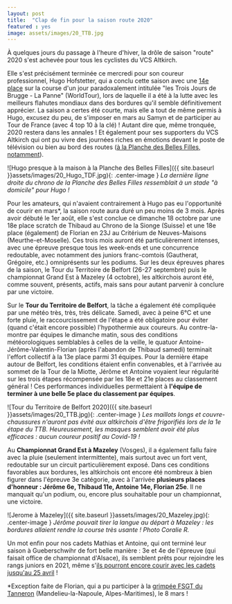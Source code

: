 ```yaml
---
layout: post
title:  "Clap de fin pour la saison route 2020"
featured : yes
image: assets/images/20_TTB.jpg
---
```


À quelques jours du passage à l'heure d'hiver, la drôle de saison "route" 2020 s'est achevée pour tous les cyclistes du VCS Altkirch. 

Elle s'est précisément terminée ce mercredi pour son coureur professionnel, Hugo Hofstetter, qui a conclu cette saison avec une [14e place](https://www.lalsace.fr/sport/2020/10/21/hofstetter-dans-la-bonne-echappee-a-la-panne) sur la course d'un jour paradoxalement intitulée "les Trois Jours de Brugge - La Panne" (WorldTour), lors de laquelle il a été à la lutte avec les meilleurs flahutes mondiaux dans des bordures qu'il semble définitivement apprécier. La saison a certes été courte,  mais elle a tout de même permis à Hugo, excusez du peu, de s'imposer en mars au Samyn et de participer au Tour de France (avec 4 top 10 à la clé) ! Autant dire que, même tronquée, 2020 restera dans les annales ! Et également pour ses supporters du VCS Altkirch qui ont pu vivre des journées riches en émotions devant le poste de télévision ou bien au bord des routes ([à la Planche des Belles Filles, notamment](https://www.lalsace.fr/tour-de-france/2020/09/18/hofstetter-peut-compter-sur-ses-supporters)).

![Hugo presque à la maison à la Planche des Belles Filles]({{ site.baseurl }}assets/images/20_Hugo_TDF.jpg){: .center-image }
_La dernière ligne droite du chrono de la Planche des Belles Filles ressemblait à un stade "à domicile" pour Hugo !_

Pour les amateurs, qui n'avaient contrairement à Hugo pas eu l'opportunité de courir en mars\*, la saison route aura duré un peu moins de 3 mois. Après avoir débuté le 1er août, elle s'est conclue ce dimanche 18 octobre par une 18e place scratch de Thibaud au Chrono de la Sionge (Suisse) et une 18e place (également) de Florian en 23J au Critérium de Neuves-Maisons (Meurthe-et-Moselle). Ces trois mois auront été particulièrement intenses, avec une épreuve presque tous les week-ends et une concurrence redoutable, avec notamment des juniors franc-comtois (Gautherat, Grégoire, etc.) omniprésents sur les podiums. Sur les deux épreuves phares de la saison, le Tour du Territoire de Belfort (26-27 septembre) puis le championnat Grand Est à Mazeley (4 octobre), les altkirchois auront été, comme souvent, présents, actifs, mais sans pour autant parvenir à conclure par une victoire.


Sur le **Tour du Territoire de Belfort**, la tâche a également été compliquée par une météo très, très, très délicate. Samedi, avec à peine 6°C et une forte pluie, le raccourcissement de l'étape a été obligatoire pour éviter (quand c'était encore possible) l'hypothermie aux coureurs. Au contre-la-montre par équipes le dimanche matin, sous des conditions météorologiques semblables à celles de la veille, le quatuor Antoine-Jérôme-Valentin-Florian (après l'abandon de Thibaud samedi) terminait l'effort collectif à la 13e place parmi 31 équipes. Pour la dernière étape autour de Belfort, les conditions étaient enfin convenables, et à l'arrivée au sommet de la Tour de la Miotte, Jérôme et Antoine voyaient leur régularité sur les trois étapes récompensée par les 18e et 21e places au classement général ! Ces performances individuelles permettaient à **l'équipe de terminer à une belle 5e place du classement par équipes**.

![Tour du Territoire de Belfort 2020]({{ site.baseurl }}assets/images/20_TTB.jpg){: .center-image }
_Les maillots longs et couvre-chaussures n'auront pas évité aux altkirchois d'être frigorifiés lors de la 1e étape du TTB. Heureusement, les masques semblent avoir été plus efficaces : aucun coureur positif au Covid-19 !_

Au **Championnat Grand Est à Mazeley** (Vosges), il a également fallu faire avec la pluie (seulement intermittente), mais surtout avec un fort vent, redoutable sur un circuit particulièrement exposé. Dans ces conditions favorables aux bordures, les altkirchois ont encore été nombreux à bien figurer dans l'épreuve 3e catégorie, avec à l'arrivée **plusieurs places d'honneur :  Jérôme 6e, Thibaud 11e, Antoine 14e, Florian 25e**. Il ne manquait qu'un podium, ou, encore plus souhaitable pour un championnat, une victoire.

![Jerome à Mazeley]({{ site.baseurl }}assets/images/20_Mazeley.jpg){: .center-image }
_Jérôme pouvait tirer la langue au départ à Mazeley : les bordures allaient rendre la course très usante ! Photo Coralie R._

Un mot enfin pour nos cadets Mathias et Antoine, qui ont terminé leur saison à Gueberschwihr de fort belle manière : 3e et 4e de l'épreuve (qui faisait office de championnat d'Alsace), ils semblent prêts pour rejoindre les rangs juniors en 2021, même s'[ils pourront encore courir avec les cadets jusqu'au 25 avril](https://www.directvelo.com/actualite/82352/les-cadets-2-et-juniors-2-pourront-jouer-les-prolongations) !

\*Exception faite de Florian, qui a pu participer à la [grimpée FSGT du Tanneron](https://www.fsgtcyclisme06.fr/fsgt/races/242/) (Mandelieu-la-Napoule, Alpes-Maritimes), le 8 mars !







